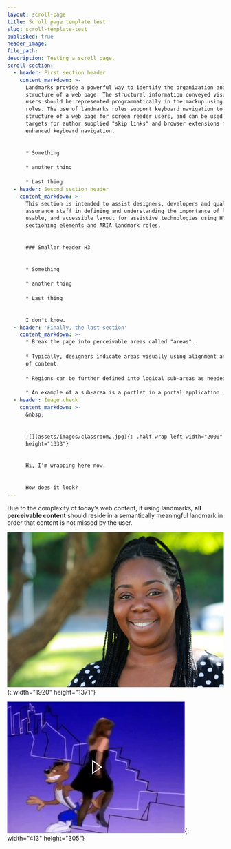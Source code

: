 ```yaml
---
layout: scroll-page
title: Scroll page template test
slug: scroll-template-test
published: true
header_image:
file_path:
description: Testing a scroll page.
scroll-section:
  - header: First section header
    content_markdown: >-
      Landmarks provide a powerful way to identify the organization and
      structure of a web page. The structural information conveyed visually to
      users should be represented programmatically in the markup using landmark
      roles. The use of landmarks roles support keyboard navigation to the
      structure of a web page for screen reader users, and can be used as
      targets for author supplied "skip links" and browser extensions for
      enhanced keyboard navigation.


      * Something

      * another thing

      * Last thing
  - header: Second section header
    content_markdown: >-
      This section is intended to assist designers, developers and quality
      assurance staff in defining and understanding the importance of logical,
      usable, and accessible layout for assistive technologies using HTML
      sectioning elements and ARIA landmark roles.


      ### Smaller header H3


      * Something

      * another thing

      * Last thing


      I don't know.
  - header: 'Finally, the last section'
    content_markdown: >-
      * Break the page into perceivable areas called "areas".

      * Typically, designers indicate areas visually using alignment and spacing
      of content.

      * Regions can be further defined into logical sub-areas as needed.

      * An example of a sub-area is a portlet in a portal application.
  - header: Image check
    content_markdown: >-
      &nbsp;


      ![](assets/images/classroom2.jpg){: .half-wrap-left width="2000"
      height="1333"}


      Hi, I'm wrapping here now.


      How does it look?
---
```


Due to the complexity of today’s web content, if using landmarks,&nbsp;**all perceivable content**&nbsp;should reside in a semantically meaningful landmark in order that content is not missed by the user.

![](assets/images/head.jpg){: width="1920" height="1371"}

![](assets/media/scroll-template-test/90s.jpg){: width="413" height="305"}

